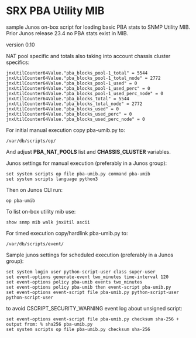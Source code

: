 # SRX PBA Utility MIB
sample Junos on-box script for loading basic PBA stats to SNMP Utility MIB. 
Prior Junos release 23.4 no PBA stats exist in MIB.

version 0.10

NAT pool specific and totals also taking into account chassis cluster specifics:
```
jnxUtilCounter64Value."pba_blocks_pool-1_total" = 5544
jnxUtilCounter64Value."pba_blocks_pool-1_total_node" = 2772
jnxUtilCounter64Value."pba_blocks_pool-1_used" = 0
jnxUtilCounter64Value."pba_blocks_pool-1_used_perc" = 0
jnxUtilCounter64Value."pba_blocks_pool-1_used_perc_node" = 0
jnxUtilCounter64Value."pba_blocks_total" = 5544
jnxUtilCounter64Value."pba_blocks_total_node" = 2772
jnxUtilCounter64Value."pba_blocks_used" = 0
jnxUtilCounter64Value."pba_blocks_used_perc" = 0
jnxUtilCounter64Value."pba_blocks_used_perc_node" = 0
```


For initial manual execution copy pba-umib.py to:

`/var/db/scripts/op/`


And adjust **PBA_NAT_POOLS** list and **CHASSIS_CLUSTER** variables.


Junos settings for manual execution (preferably in a Junos group):
```
set system scripts op file pba-umib.py command pba-umib
set system scripts language python3
```


Then on Junos CLI run:

`op pba-umib`


To list on-box utility mib use:

`show snmp mib walk jnxUtil ascii`


For timed execution copy/hardlink pba-umib.py to:

`/var/db/scripts/event/`


Sample junos settings for scheduled execution (preferably in a Junos group):
```
set system login user python-script-user class super-user
set event-options generate-event two_minutes time-interval 120
set event-options policy pba-umib events two_minutes
set event-options policy pba-umib then event-script pba-umib.py
set event-options event-script file pba-umib.py python-script-user python-script-user
```


to avoid CSCRIPT_SECURITY_WARNING event log about unsigned script:

```
set event-options event-script file pba-umib.py checksum sha-256 + output from: % sha256 pba-umib.py
set system scripts op file pba-umib.py checksum sha-256
